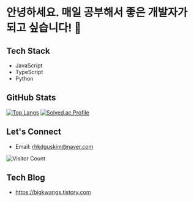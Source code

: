<!-- 헤더 -->
# 안녕하세요. 매일 공부해서 좋은 개발자가 되고 싶습니다! 👋

<!-- 기술 스택 -->
## Tech Stack
- JavaScript
- TypeScript
- Python

<!-- GitHub 통계 및 알고리즘 문제 해결 -->
## GitHub Stats
[![Top Langs](https://github-readme-stats.vercel.app/api/top-langs/?username=rhkdguskim&layout=compact&hide=java)](https://github.com/rhkdguskim)
[![Solved.ac Profile](http://mazassumnida.wtf/api/generate_badge?boj=rhkdguskim)](https://solved.ac/rhkdguskim)

<!-- 연락처 -->
## Let's Connect
- Email: rhkdguskim@naver.com

<!-- 방문자 카운터 -->
![Visitor Count](https://profile-counter.glitch.me/rhkdguskim/count.svg)

## Tech Blog
- https://bigkwangs.tistory.com
